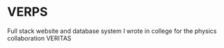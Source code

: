 # VERPS
Full stack website and database system I wrote in college for the physics collaboration VERITAS
